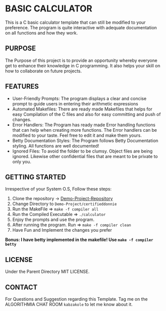 # **BASIC CALCULATOR**

This is a C basic calculator template that can still be modified to your
preference. The program is quite interactive with adequate documentation
on all functions and how they work.

## **PURPOSE**

The Purpose of this project is to provide an opportunity whereby everyone
get to enhance their knowledge in C programming. It also helps your skill
on how to collaborate on future projects.

## **FEATURES**

- User-Friendly Prompts: The program displays a clear and concise prompt to guide users in entering their arithmetic expressions
- Automated Makefiles: There are ready made Makefiles that helps for easy Compilation of the C files and also for easy committing and push of changes.
- Error Handlers: The Program has ready made Error handling functions that can help when creating more functions. The Error handlers can be modified to your taste. Feel free to edit it and make them yours.
- Betty Documentation Styles: The Program follows Betty Documentation styling. All functions are well documented!
- Ignored Files: To avoid the folder to be clumsy. Object files are being ignored. Likewise other confidential files that are meant to be private to only you.

## **GETTING STARTED**

Irrespective of your System O.S, Follow these steps:

1. Clone the repository -> [Demo-Project-Repository](https://github.com/ALX-SE-Algorithmia/Demo-Project)
2. Change Directory to `Demo-Project/certifieddonnie`
3. Run the MakeFile => `make -f compiler all`
4. Run the Compiled Executable => `./calculator`
5. Enjoy the prompts and use the program.
6. After running the program. Run => `make -f compiler clean`
7. Have Fun and Implement the changes you prefer

**Bonus: I have betty implemented in the makefile! Use `make -f compiler betty`** 

## **LICENSE**

Under the Parent Directory MIT LICENSE.

## **CONTACT**

For Questions and Suggestion regarding this Template. Tag me on the ALGORITHMIA CHAT ROOM `kabzakole` to let me know about it.
